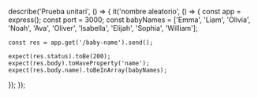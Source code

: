 describe('Prueba unitari', () => {
  it('nombre aleatorio', () => {
    const app = express();
    const port = 3000;
    const babyNames = ['Emma', 'Liam', 'Olivia', 'Noah', 'Ava', 'Oliver', 'Isabella', 'Elijah', 'Sophia', 'William'];

    const res = app.get('/baby-name').send();

    expect(res.status).toBe(200);
    expect(res.body).toHaveProperty('name');
    expect(res.body.name).toBeInArray(babyNames);
  });
});
